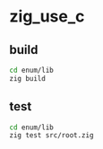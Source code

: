 # zig_use_c

## build

```bash
cd enum/lib
zig build
```

## test

```bash
cd enum/lib
zig test src/root.zig
```
